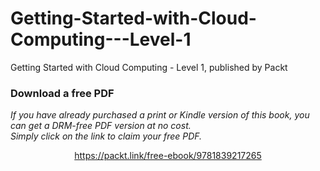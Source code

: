 # Getting-Started-with-Cloud-Computing---Level-1
Getting Started with Cloud Computing - Level 1, published by Packt
### Download a free PDF

 <i>If you have already purchased a print or Kindle version of this book, you can get a DRM-free PDF version at no cost.<br>Simply click on the link to claim your free PDF.</i>
<p align="center"> <a href="https://packt.link/free-ebook/9781839217265">https://packt.link/free-ebook/9781839217265 </a> </p>